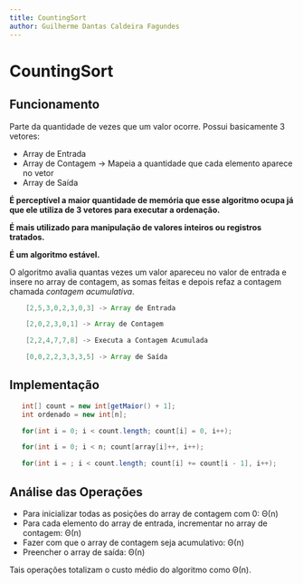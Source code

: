 ```yaml
---
title: CountingSort
author: Guilherme Dantas Caldeira Fagundes
---
```


# CountingSort

## Funcionamento

Parte da quantidade de vezes que um valor ocorre. Possui
basicamente 3 vetores:
* Array de Entrada
* Array de Contagem -> Mapeia a quantidade que cada elemento aparece no vetor
* Array de Saída

**É perceptível a maior quantidade de memória que esse algoritmo ocupa já que ele utiliza de 3 vetores para executar a ordenação.**

**É mais utilizado para manipulação de valores inteiros ou registros tratados.**

**É um algoritmo estável.**

O algoritmo avalia quantas vezes um valor apareceu no valor de entrada e insere no array de contagem, as somas feitas e depois refaz a contagem chamada _contagem acumulativa_.

```java
    [2,5,3,0,2,3,0,3] -> Array de Entrada

    [2,0,2,3,0,1] -> Array de Contagem

    [2,2,4,7,7,8] -> Executa a Contagem Acumulada

    [0,0,2,2,3,3,3,5] -> Array de Saída
```
 
 
 ## Implementação 

 ```java
    int[] count = new int[getMaior() + 1];
    int ordenado = new int[n];

    for(int i = 0; i < count.length; count[i] = 0, i++);

    for(int i = 0; i < n; count[array[i]++, i++);

    for(int i = ; i < count.length; count[i] += count[i - 1], i++);
```

## Análise das Operações

* Para inicializar todas as posições do array de contagem com 0: Θ(n)
* Para cada elemento do array de entrada, incrementar no array de contagem: Θ(n)
* Fazer com que o array de contagem seja acumulativo: Θ(n)
* Preencher o array de saída: Θ(n)

Tais operações totalizam o custo médio do algoritmo como Θ(n).